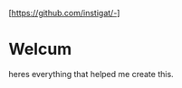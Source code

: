 [https://github.com/instigat/-]
<!DOCTYPE html>
<html>
<head>
<title>Welcome</title>
</head>
<body>

<h1>Welcum</h1>
<p>heres everything that helped me create this.</p>

</body>
</html>
